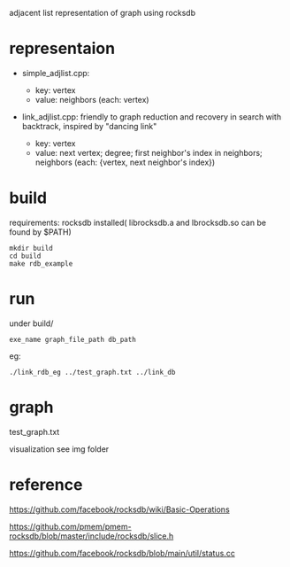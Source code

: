 adjacent list representation of graph using rocksdb

# representaion
- simple_adjlist.cpp:
    - key: vertex 
    - value: neighbors (each: vertex)

- link_adjlist.cpp: friendly to graph reduction and recovery in search with backtrack, inspired by "dancing link"
    - key: vertex 
    - value: next vertex; degree; first neighbor's index in neighbors; neighbors  (each: {vertex, next neighbor's index})

# build

requirements: rocksdb installed( librocksdb.a and lbrocksdb.so can be found by $PATH)

```
mkdir build
cd build
make rdb_example
```

# run

under build/

```
exe_name graph_file_path db_path
```

eg: 
```
./link_rdb_eg ../test_graph.txt ../link_db
```

# graph

test_graph.txt

visualization see img folder

# reference

https://github.com/facebook/rocksdb/wiki/Basic-Operations

https://github.com/pmem/pmem-rocksdb/blob/master/include/rocksdb/slice.h

https://github.com/facebook/rocksdb/blob/main/util/status.cc


